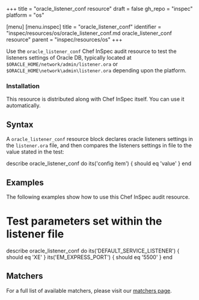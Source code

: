 +++
title = "oracle_listener_conf resource"
draft = false
gh_repo = "inspec"
platform = "os"

[menu]
  [menu.inspec]
    title = "oracle_listener_conf"
    identifier = "inspec/resources/os/oracle_listener_conf.md oracle_listener_conf resource"
    parent = "inspec/resources/os"
+++

Use the `oracle_listener_conf` Chef InSpec audit resource to test the listeners settings of Oracle DB, typically located at `$ORACLE_HOME/network/admin/listener.ora` or `$ORACLE_HOME\network\admin\listener.ora` depending upon the platform.

### Installation

This resource is distributed along with Chef InSpec itself. You can use it automatically.

## Syntax

A `oracle_listener_conf` resource block declares oracle listeners settings in the `listener.ora` file, and then compares the listeners settings in file to the value stated in the test:

  describe oracle_listener_conf do
    its('config item') { should eq 'value' }
  end 

## Examples

The following examples show how to use this Chef InSpec audit resource.

  # Test parameters set within the listener file
  
  describe oracle_listener_conf do
    its('DEFAULT_SERVICE_LISTENER') { should eq 'XE' }
    its('EM_EXPRESS_PORT') { should eq '5500' }
  end 

## Matchers

For a full list of available matchers, please visit our [matchers page](/inspec/matchers/).